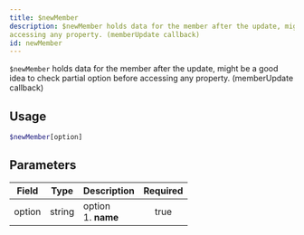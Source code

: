 ```yaml
---
title: $newMember
description: $newMember holds data for the member after the update, might be a good idea to check partial option before
accessing any property. (memberUpdate callback)
id: newMember
---
```


`$newMember` holds data for the member after the update, might be a good idea to check partial option before accessing
any property. (memberUpdate callback)

## Usage

```php
$newMember[option]
```

## Parameters

| Field  | Type   | Description               | Required |
|--------|--------|---------------------------|:--------:|
| option | string | option <br /> 1. **name** |   true   |